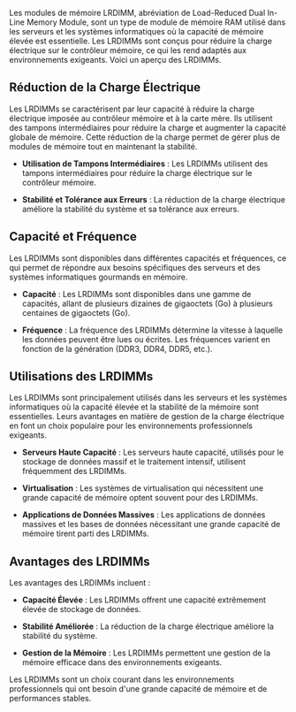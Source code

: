 
Les modules de mémoire LRDIMM, abréviation de Load-Reduced Dual In-Line Memory Module, sont un type de module de mémoire RAM utilisé dans les serveurs et les systèmes informatiques où la capacité de mémoire élevée est essentielle. Les LRDIMMs sont conçus pour réduire la charge électrique sur le contrôleur mémoire, ce qui les rend adaptés aux environnements exigeants. Voici un aperçu des LRDIMMs.

## Réduction de la Charge Électrique

Les LRDIMMs se caractérisent par leur capacité à réduire la charge électrique imposée au contrôleur mémoire et à la carte mère. Ils utilisent des tampons intermédiaires pour réduire la charge et augmenter la capacité globale de mémoire. Cette réduction de la charge permet de gérer plus de modules de mémoire tout en maintenant la stabilité.

- **Utilisation de Tampons Intermédiaires** : Les LRDIMMs utilisent des tampons intermédiaires pour réduire la charge électrique sur le contrôleur mémoire.

- **Stabilité et Tolérance aux Erreurs** : La réduction de la charge électrique améliore la stabilité du système et sa tolérance aux erreurs.

## Capacité et Fréquence

Les LRDIMMs sont disponibles dans différentes capacités et fréquences, ce qui permet de répondre aux besoins spécifiques des serveurs et des systèmes informatiques gourmands en mémoire.

- **Capacité** : Les LRDIMMs sont disponibles dans une gamme de capacités, allant de plusieurs dizaines de gigaoctets (Go) à plusieurs centaines de gigaoctets (Go).

- **Fréquence** : La fréquence des LRDIMMs détermine la vitesse à laquelle les données peuvent être lues ou écrites. Les fréquences varient en fonction de la génération (DDR3, DDR4, DDR5, etc.).

## Utilisations des LRDIMMs

Les LRDIMMs sont principalement utilisés dans les serveurs et les systèmes informatiques où la capacité élevée et la stabilité de la mémoire sont essentielles. Leurs avantages en matière de gestion de la charge électrique en font un choix populaire pour les environnements professionnels exigeants.

- **Serveurs Haute Capacité** : Les serveurs haute capacité, utilisés pour le stockage de données massif et le traitement intensif, utilisent fréquemment des LRDIMMs.

- **Virtualisation** : Les systèmes de virtualisation qui nécessitent une grande capacité de mémoire optent souvent pour des LRDIMMs.

- **Applications de Données Massives** : Les applications de données massives et les bases de données nécessitant une grande capacité de mémoire tirent parti des LRDIMMs.

## Avantages des LRDIMMs

Les avantages des LRDIMMs incluent :

- **Capacité Élevée** : Les LRDIMMs offrent une capacité extrêmement élevée de stockage de données.

- **Stabilité Améliorée** : La réduction de la charge électrique améliore la stabilité du système.

- **Gestion de la Mémoire** : Les LRDIMMs permettent une gestion de la mémoire efficace dans des environnements exigeants.

Les LRDIMMs sont un choix courant dans les environnements professionnels qui ont besoin d'une grande capacité de mémoire et de performances stables.

